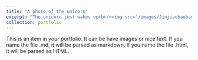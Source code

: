 ```yaml
---
title: "A photo of the unicorn"
excerpt: "The unicorn just wakes up<br/><img src='/images/Jinjiaobaobao.jpeg'>"
collection: portfolio
---
```


This is an item in your portfolio. It can be have images or nice text. If you name the file .md, it will be parsed as markdown. If you name the file .html, it will be parsed as HTML. 
